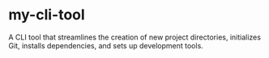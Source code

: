 # my-cli-tool
A CLI tool that streamlines the creation of new project directories, initializes Git, installs dependencies, and sets up development tools.
